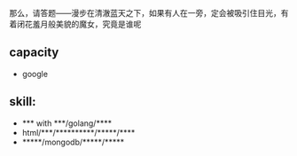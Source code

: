 那么，请答题——漫步在清澈蓝天之下，如果有人在一旁，定会被吸引住目光，有着闭花羞月般美貌的魔女，究竟是谁呢

## capacity
* google

## skill:
* \*\*\* with \*\*\*/golang/\*\*\*\*
* html/\*\*\*/\*\*\*\*\*\*\*\*\*\*/\*\*\*\*\*/\*\*\*\*
* \*\*\*\*\*/mongodb/\*\*\*\*\*/\*\*\*\*\*
